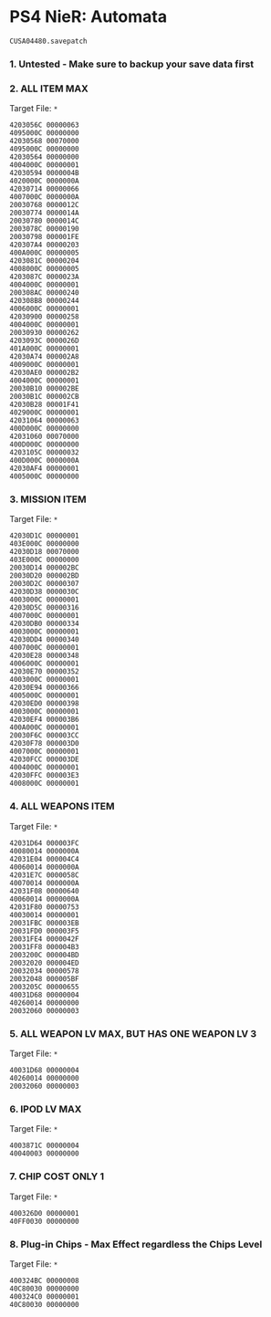 # PS4 NieR: Automata

`CUSA04480.savepatch`

### 1. Untested - Make sure to backup your save data first
### 2. ALL ITEM MAX

Target File: `*`

```
4203056C 00000063
4095000C 00000000
42030568 00070000
4095000C 00000000
42030564 00000000
4004000C 00000001
42030594 0000004B
4020000C 0000000A
42030714 00000066
4007000C 0000000A
20030768 0000012C
20030774 0000014A
20030780 0000014C
2003078C 00000190
20030798 000001FE
420307A4 00000203
400A000C 00000005
4203081C 00000204
4008000C 00000005
4203087C 0000023A
4004000C 00000001
200308AC 00000240
420308B8 00000244
4006000C 00000001
42030900 00000258
4004000C 00000001
20030930 00000262
4203093C 0000026D
401A000C 00000001
42030A74 000002A8
4009000C 00000001
42030AE0 000002B2
4004000C 00000001
20030B10 000002BE
20030B1C 000002CB
42030B28 00001F41
4029000C 00000001
42031064 00000063
400D000C 00000000
42031060 00070000
400D000C 00000000
4203105C 00000032
400D000C 0000000A
42030AF4 00000001
4005000C 00000000
```

### 3. MISSION ITEM

Target File: `*`

```
42030D1C 00000001
403E000C 00000000
42030D18 00070000
403E000C 00000000
20030D14 000002BC
20030D20 000002BD
20030D2C 00000307
42030D38 0000030C
4003000C 00000001
42030D5C 00000316
4007000C 00000001
42030DB0 00000334
4003000C 00000001
42030DD4 00000340
4007000C 00000001
42030E28 00000348
4006000C 00000001
42030E70 00000352
4003000C 00000001
42030E94 00000366
4005000C 00000001
42030ED0 00000398
4003000C 00000001
42030EF4 000003B6
400A000C 00000001
20030F6C 000003CC
42030F78 000003D0
4007000C 00000001
42030FCC 000003DE
4004000C 00000001
42030FFC 000003E3
4008000C 00000001
```

### 4. ALL WEAPONS ITEM

Target File: `*`

```
42031D64 000003FC
40080014 0000000A
42031E04 000004C4
40060014 0000000A
42031E7C 0000058C
40070014 0000000A
42031F08 00000640
40060014 0000000A
42031F80 00000753
40030014 00000001
20031FBC 000003EB
20031FD0 000003F5
20031FE4 0000042F
20031FF8 000004B3
2003200C 000004BD
20032020 000004ED
20032034 00000578
20032048 000005BF
2003205C 00000655
40031D68 00000004
40260014 00000000
20032060 00000003
```

### 5. ALL WEAPON LV MAX, BUT HAS ONE WEAPON LV 3

Target File: `*`

```
40031D68 00000004
40260014 00000000
20032060 00000003
```

### 6. IPOD LV MAX

Target File: `*`

```
4003871C 00000004
40040003 00000000
```

### 7. CHIP COST ONLY 1

Target File: `*`

```
400326D0 00000001
40FF0030 00000000
```

### 8. Plug-in Chips - Max Effect regardless the Chips Level

Target File: `*`

```
400324BC 00000008
40C80030 00000000
400324C0 00000001
40C80030 00000000
```

